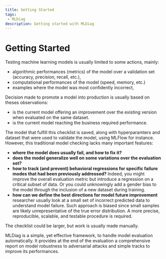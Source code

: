 ```yaml
---
title: Getting Started
tags: 
 - MLDiag
description: Getting started with MLDiag
---
```


# Getting Started

Testing machine learning models is usually limited to some actions, mainly:
-   algorithmic performances (metrics) of the model over a validation  set (accuracy, precision, recall, etc.),
-   computational performances of the model (speed, memory, etc.)
-   examples where the model was most confidently incorrect,

Decision made to promote a model into production is usually based on theses  observations:
- is the current model offering an improvement over the existing version when evaluated on the same dataset.
- is the current model reaching the business required performance.


The model that fulfill this checklist is saved, along with hyperparamters and dataset that were used to validate the model, using MLFlow for instance. However, this traditional model checking lacks many important features:
- **where the model  does usually fail, and how to fix it?**
- **does the model generalize well on some variations over the evaluation set?**
- **how to track (and prevent) behavioral regressions for specific failure modes that had been previously addressed?** Indeed, you might improve the overall evaluation metric but introduce a regression on a critical subset of data. Or you could unknowingly add a gender bias to the model through the inclusion of a new dataset during training. 
- **how can we define the best directions for model future improvement** researcher usually look at a small set of incorrect predicted data to understand model failure. Such approach is biased since small samples  are likely unrepresentative of the true error distribution. A more precise, reproducible, scalable, and testable procedure is required.

The checklist could be larger, but work is usually made manually.

MLDiag is a simple, yet effective framework, to handle model evaluation automatically. It provides at the end of the evaluation a comprehensive report on model robustness to adversarial attacks and simple tracks to improve its performances.

